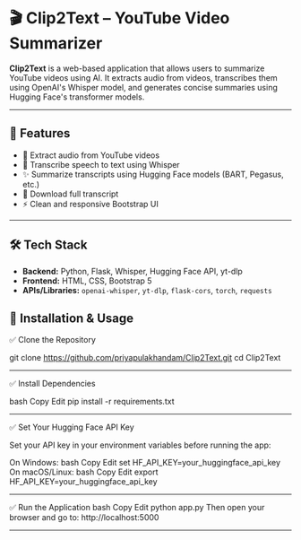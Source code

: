 # 🎬 Clip2Text – YouTube Video Summarizer

**Clip2Text** is a web-based application that allows users to summarize YouTube videos using AI. It extracts audio from videos, transcribes them using OpenAI's Whisper model, and generates concise summaries using Hugging Face's transformer models.

---

## 🚀 Features

- 🎥 Extract audio from YouTube videos
- 🧠 Transcribe speech to text using Whisper
- ✨ Summarize transcripts using Hugging Face models (BART, Pegasus, etc.)
- 📜 Download full transcript
- ⚡ Clean and responsive Bootstrap UI

---

## 🛠 Tech Stack

- **Backend:** Python, Flask, Whisper, Hugging Face API, yt-dlp
- **Frontend:** HTML, CSS, Bootstrap 5
- **APIs/Libraries:** `openai-whisper`, `yt-dlp`, `flask-cors`, `torch`, `requests`

## 🔧 Installation & Usage

 ✅ Clone the Repository

git clone https://github.com/priyapulakhandam/Clip2Text.git
cd Clip2Text

---

✅ Install Dependencies

bash
Copy
Edit
pip install -r requirements.txt

---

✅ Set Your Hugging Face API Key

Set your API key in your environment variables before running the app:

On Windows:
bash
Copy
Edit
set HF_API_KEY=your_huggingface_api_key
On macOS/Linux:
bash
Copy
Edit
export HF_API_KEY=your_huggingface_api_key

---

✅ Run the Application
bash
Copy
Edit
python app.py
Then open your browser and go to:
http://localhost:5000

---
